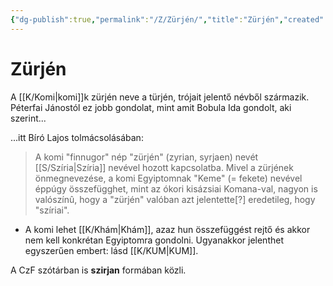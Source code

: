 ```yaml
---
{"dg-publish":true,"permalink":"/Z/Zürjén/","title":"Zürjén","created":"2023-11-09T04:33","updated":"2024-02-02T04:18"}
---
```



# Zürjén

A [[K/Komi\|komi]]k zürjén neve a türjén, trójait jelentő névből származik. Péterfai Jánostól ez jobb gondolat, mint amit Bobula Ida gondolt, aki szerint...

...itt Bíró Lajos tolmácsolásában:  
> A komi "finnugor" nép "zürjén" (zyrian, syrjaen) nevét [[S/Szíria\|Szíria]] nevével hozott kapcsolatba. Mivel a zürjének önmegnevezése, a komi Egyiptomnak "Keme" (= fekete) nevével éppúgy összefügghet, mint az ókori kisázsiai Komana-val, nagyon is valószínû, hogy a "zürjén" valóban azt jelentette\[?\] eredetileg, hogy "szíriai".  
- A komi lehet [[K/Khám\|Khám]], azaz hun összefüggést rejtő és akkor nem kell konkrétan Egyiptomra gondolni. Ugyanakkor jelenthet egyszerűen embert: lásd [[K/KUM\|KUM]].  

A CzF szótárban is **szirjan** formában közli.  